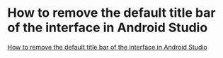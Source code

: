 # How to remove the default title bar of the interface in Android Studio
[How to remove the default title bar of the interface in Android Studio](https://aiwithcloud.com/2022/09/15/how_to_remove_the_default_title_bar_of_the_interface_in_android_studio/)